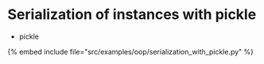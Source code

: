 # Serialization of instances with pickle

* pickle

{% embed include file="src/examples/oop/serialization_with_pickle.py" %}


